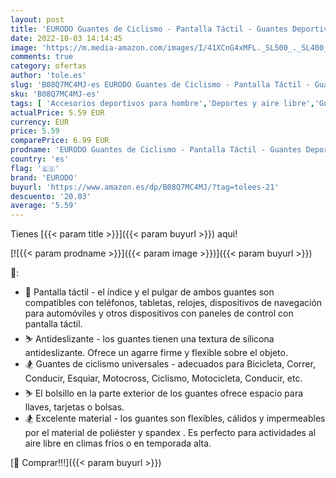 ```yaml
---
layout: post
title: 'EURODO Guantes de Ciclismo - Pantalla Táctil - Guantes Deportivos de Bicicleta  Ligeros  Térmicos - Guantes Antideslizantes para Correr  Conducir  Bicicleta  Escalar para Hombres y Mujeres  M '
date: 2022-10-03 14:14:45
image: 'https://m.media-amazon.com/images/I/41XCnG4xMFL._SL500_._SL400_.jpg'
comments: true
category: ofertas
author: 'tole.es'
slug: 'B08Q7MC4MJ-es EURODO Guantes de Ciclismo - Pantalla Táctil - Guantes...'
sku: 'B08Q7MC4MJ-es'
tags: [ 'Accesorios deportivos para hombre','Deportes y aire libre','Guantes deportivos para hombre','Ropa deportiva','Ropa deportiva para hombre','bicicleta','eurodo','🇪🇸', ]
actualPrice: 5.59 EUR
currency: EUR
price: 5.59
comparePrice: 6.99 EUR
prodname: 'EURODO Guantes de Ciclismo - Pantalla Táctil - Guantes Deportivos de Bicicleta  Ligeros  Térmicos - Guantes Antideslizantes para Correr  Conducir  Bicicleta  Escalar para Hombres y Mujeres  M '
country: 'es'
flag: '🇪🇸'
brand: 'EURODO'
buyurl: 'https://www.amazon.es/dp/B08Q7MC4MJ/?tag=tolees-21'
descuento: '20.03'
average: '5.59'
---
```


Tienes [{{< param title >}}]({{< param buyurl >}}) aqui!

[![{{< param prodname >}}]({{< param image >}})]({{< param buyurl >}})

🔎:

- 📱 Pantalla táctil - el índice y el pulgar de ambos guantes son compatibles con teléfonos, tabletas, relojes, dispositivos de navegación para automóviles y otros dispositivos con paneles de control con pantalla táctil.
- ⛷ Antideslizante - los guantes tienen una textura de silicona antideslizante. Ofrece un agarre firme y flexible sobre el objeto.
- 🏂 Guantes de ciclismo universales - adecuados para Bicicleta, Correr, Conducir, Esquiar, Motocross, Ciclismo, Motocicleta, Conducir, etc.
- ⛷ El bolsillo en la parte exterior de los guantes ofrece espacio para llaves, tarjetas o bolsas.
- 🏂 Excelente material - los guantes son flexibles, cálidos y impermeables por el material de poliéster y spandex . Es perfecto para actividades al aire libre en climas fríos o en temporada alta.

[🛒 Comprar!!!]({{< param buyurl >}})
